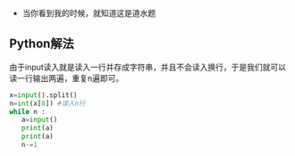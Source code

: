 + 当你看到我的时候，就知道这是道水题
## Python解法

由于input读入就是读入一行并存成字符串，并且不会读入换行，于是我们就可以读一行输出两遍，重复n遍即可。

```python
x=input().split()
n=int(x[0]) #读入n行
while n :
   a=input()
   print(a)
   print(a)
   n-=1

```